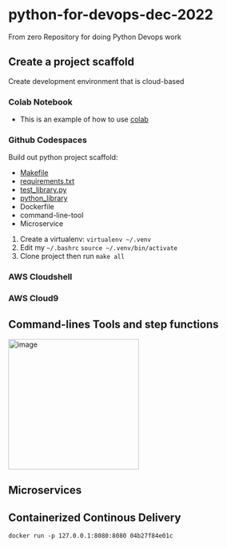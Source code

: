# python-for-devops-dec-2022
From zero Repository for doing Python Devops work

## Create a project scaffold

Create development environment that is cloud-based

### Colab Notebook

* This is an example of how to use [colab](https://github.com/yardenivry/python-for-devops-dec-2022/blob/main/getting_started_python.ipynb)

### Github Codespaces

Build out python project scaffold:

* [Makefile](https://github.com/yardenivry/python-for-devops-dec-2022/blob/main/Makefile)
* [requirements.txt](https://github.com/yardenivry/python-for-devops-dec-2022/blob/main/requirements.txt)
* [test_library.py](https://github.com/yardenivry/python-for-devops-dec-2022/blob/main/test_hello.py)
* [python_library](https://github.com/yardenivry/python-for-devops-dec-2022/tree/main/devopslib)
* Dockerfile
* command-line-tool
* Microservice

1.  Create a virtualenv: `virtualenv ~/.venv`
2. Edit my `~/.bashrc` `source ~/.venv/bin/activate`
3. Clone project then run `make all`


### AWS Cloudshell
### AWS Cloud9

## Command-lines Tools and step functions
<img width="261" alt="image" src="https://user-images.githubusercontent.com/107366071/206706398-f8611e75-5531-43f6-a80e-50d9a7455918.png">

## Microservices

## Containerized Continous Delivery

`docker run -p 127.0.0.1:8080:8080 04b27f84e01c`
